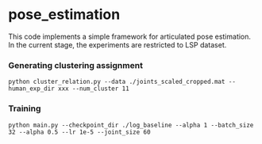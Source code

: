 # pose_estimation

This code implements a simple framework for articulated pose estimation. In the current stage, the experiments are restricted to LSP dataset.

### Generating clustering assignment
```
python cluster_relation.py --data ./joints_scaled_cropped.mat --human_exp_dir xxx --num_cluster 11
```

### Training
```
python main.py --checkpoint_dir ./log_baseline --alpha 1 --batch_size 32 --alpha 0.5 --lr 1e-5 --joint_size 60
```
